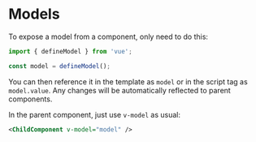# Models
To expose a model from a component, only need to do this:
```ts
import { defineModel } from 'vue';

const model = defineModel();
```

You can then reference it in the template as `model` or in the script tag as `model.value`. Any changes will be automatically reflected to parent components.

In the parent component, just use `v-model` as usual:

```xml
<ChildComponent v-model="model" />
```
